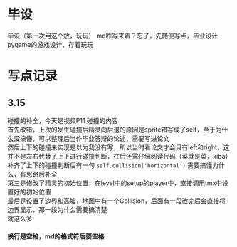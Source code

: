 # 毕设
毕设（第一次用这个放，玩玩）
md咋写来着？忘了，先随便写点，毕业设计pygame的游戏设计，存着玩玩

# 写点记录
## 3.15 
碰撞的补全，今天是视频P11 碰撞的内容  
首先改错，上次的发生碰撞后精灵向后退的原因是sprite错写成了self，至于为什么没搞懂，可以整理后当作毕业答辩的论述，需要写进论文  
然后上下的碰撞未实现是以为我没有写，所以当时看论文才会只有left和right，这并不是左右代替了上下进行碰撞判断，往后还需仔细阅读代码（菜就是菜，xiba）  
补齐了上下的碰撞判断后有一句 `self.collision('horizontal')` 需要搞懂为什么，有思路后补全  
第三是修改了精灵的初始位置，在level中的setup的player中，直接调用tmx中设置好的初始位置  
最后是设置了边界和高坡，地图中有一个Collision，后面有一段改完后会直接将边界显示，那一段为什么需要搞清楚  
就这么多  
#### 换行是空格，md的格式符后要空格